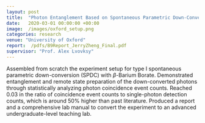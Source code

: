 ```yaml
---
layout: post
title:  "Photon Entanglement Based on Spontaneous Parametric Down-Conversion"
date:   2020-03-01 00:00:00 +00:00
image:  /images/oxford_setup.png
categories: research
venue: "University of Oxford"
report:  /pdfs/B9Report_JerryZheng_Final.pdf
supervisor: "Prof. Alex Lvovksy"
---
```

Assembled from scratch the experiment setup for type I spontaneous parametric down-conversion (SPDC) with $\beta$-Barium Borate. Demonstrated entanglement and remote state preparation of the down-converted photons through statistically analyzing photon coincidence event counts. Reached 0.03 in the ratio of coincidence event counts to single-photon detection counts, which is around 50% higher than past literature. Produced a report and a comprehensive lab manual to convert the experiment to an advanced undergraduate-level teaching lab.